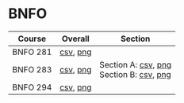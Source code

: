 # BNFO

| Course | Overall | Section |
| ------ | ------- | ------- |
| BNFO 281 | [csv](https://github.com/UCSD-Historical-Enrollment-Data/2024Spring/blob/main/overall/BNFO%20281.csv), [png](https://raw.githubusercontent.com/UCSD-Historical-Enrollment-Data/2024Spring/main/plot_overall/BNFO%20281.png) |  |
| BNFO 283 | [csv](https://github.com/UCSD-Historical-Enrollment-Data/2024Spring/blob/main/overall/BNFO%20283.csv), [png](https://raw.githubusercontent.com/UCSD-Historical-Enrollment-Data/2024Spring/main/plot_overall/BNFO%20283.png) | Section A: [csv](https://github.com/UCSD-Historical-Enrollment-Data/2024Spring/blob/main/section/BNFO%20283_A.csv), [png](https://raw.githubusercontent.com/UCSD-Historical-Enrollment-Data/2024Spring/main/plot_section/BNFO%20283_A.png)<br>Section B: [csv](https://github.com/UCSD-Historical-Enrollment-Data/2024Spring/blob/main/section/BNFO%20283_B.csv), [png](https://raw.githubusercontent.com/UCSD-Historical-Enrollment-Data/2024Spring/main/plot_section/BNFO%20283_B.png) |
| BNFO 294 | [csv](https://github.com/UCSD-Historical-Enrollment-Data/2024Spring/blob/main/overall/BNFO%20294.csv), [png](https://raw.githubusercontent.com/UCSD-Historical-Enrollment-Data/2024Spring/main/plot_overall/BNFO%20294.png) |  |
